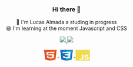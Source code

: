 <div align="center">
   
### Hi there 👋

🌱 I'm Lucas Almada a studing in progress   
😄 I'm learning at the moment Javascript and CSS

</div>

<div align="center">
   <a href="https://github.com/almada-lucas">
   <img height="140em" src="https://github-readme-stats.vercel.app/api?username=almada-lucas&show_icons=true&theme=tokyonight&rank_icon=github"/>
   <img height="140em" src="https://github-readme-stats.vercel.app/api/top-langs/?username=almada-lucas&layout=compact&theme=tokyonight"/>
</div>
    
<div style="display: inline_block" align="center"><br>
  <img align="center" alt="HTML" height="30" width="40" src="https://raw.githubusercontent.com/devicons/devicon/master/icons/html5/html5-original.svg">
  <img align="center" alt="CSS" height="30" width="40" src="https://raw.githubusercontent.com/devicons/devicon/master/icons/css3/css3-original.svg">
  <img align="center" alt="Js" height="30" width="40" src="https://raw.githubusercontent.com/devicons/devicon/master/icons/javascript/javascript-plain.svg">
</div>
